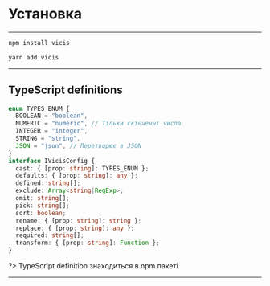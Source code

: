 # Установка

---

```bash
npm install vicis
```

```bash
yarn add vicis
```

---

## TypeScript definitions

```typescript
enum TYPES_ENUM {
  BOOLEAN = "boolean",
  NUMERIC = "numeric", // Тільки скінченні числа
  INTEGER = "integer",
  STRING = "string",
  JSON = "json", // Перетворює в JSON
}
interface IVicisConfig {
  cast: { [prop: string]: TYPES_ENUM };
  defaults: { [prop: string]: any };
  defined: string[];
  exclude: Array<string|RegExp>;
  omit: string[];
  pick: string[];
  sort: boolean;
  rename: { [prop: string]: string };
  replace: { [prop: string]: any };
  required: string[];
  transform: { [prop: string]: Function };
}
```

?> TypeScript definition знаходиться в npm пакеті

---

